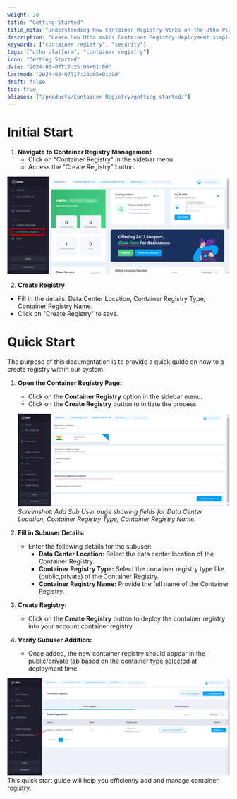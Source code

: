 ```yaml
---
weight: 20
title: "Getting Started"
title_meta: "Understanding How Container Registry Works on the Utho Platform"
description: "Learn how Utho makes Container Registry deployment simple and easy so you easily anticipate your cloud infrastructure costs"
keywords: ["container registry", "security"]
tags: ["utho platform", "container registry"]
icon: "Getting Started"
date: "2024-03-07T17:25:05+01:00"
lastmod: "2024-03-07T17:25:05+01:00"
draft: false
toc: true
aliases: ["/products/Container Registry/getting-started/"]
---
```


# Initial Start

1. **Navigate to Container Registry Management**
   - Click on "Container Registry" in the sidebar menu.
   - Access the "Create Registry" button.

![Utho-cr](image/Utho-cr.png) 

2. **Create Registry**

- Fill in the details: Data Center Location, Container Registry Type, Container Registry Name.
- Click on "Create Registry" to save.

# Quick Start

The purpose of this documentation is to provide a quick guide on how to a create registry within our system.

1. **Open the Container Registry Page:**

   - Click on the **Container Registry** option in the sidebar menu.
   - Click on the **Create Registry** button to initiate the process.

   ![Utho-deploycontainer-registry](image/Utho-deploycontainer-registry.png)
   _Screenshot: Add Sub User page showing fields for Data Center Location, Container Registry Type, Container Registry Name._

2. **Fill in Subuser Details:**

   - Enter the following details for the subuser:
     - **Data Center Location:** Select the data center location of the Container Registry.
     - **Container Registry Type:** Select the conatiner registry type like (public,private) of the Container Registry.
     - **Container Registry Name:** Provide the full name of the Container Registry.

3. **Create Registry:**

   - Click on the **Create Registry** button to deploy the container registry into your account container registry.

4. **Verify Subuser Addition:**
   - Once added, the new container registry should appear in the public/private tab based on the container type selected at deployment time.

![Utho-container-registry-list](image/Utho-container-registry-list.png)
This quick start guide will help you efficiently add and manage container registry.

<!-- # System Requirements:

- **Operating System:** Windows, macOS, Linux, or mobile OS (iOS, Android)
- **Web Browser:** Latest versions of Google Chrome, Mozilla Firefox, or Microsoft Edge
- **Network:** Active internet connection -->
